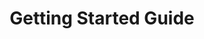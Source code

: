 ---
id: getting-started-guide
title: Getting Started Guide
description: If you're new to Infinite Flight, this is the place to start. We'll get you up and running quickly with our comprehensive Getting Started Guide!
order: 1
---